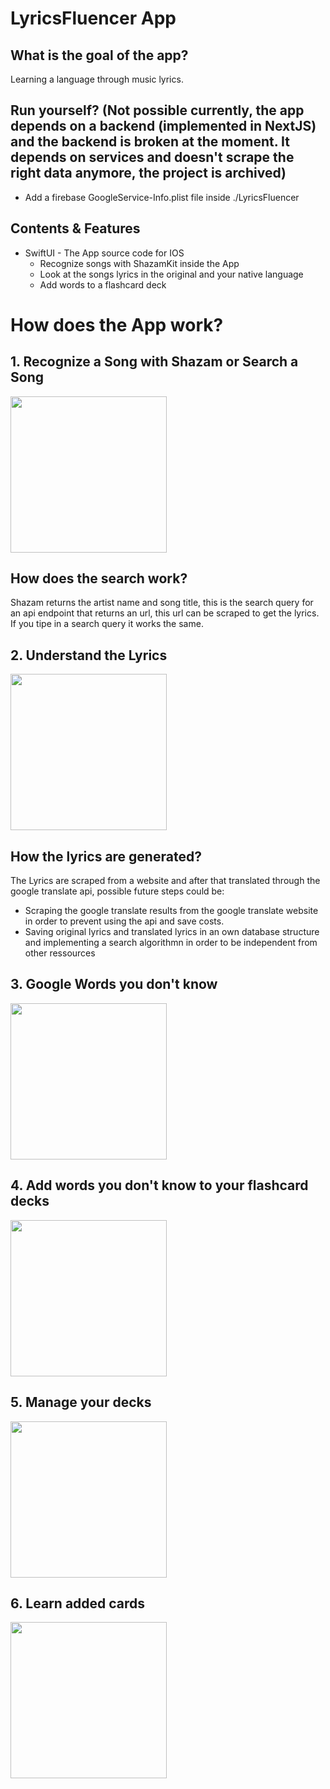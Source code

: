 # LyricsFluencer App

## What is the goal of the app?
Learning a language through music lyrics. 

## Run yourself? (Not possible currently, the app depends on a backend (implemented in NextJS) and the backend is broken at the moment. It depends on services and doesn't scrape the right data anymore, the project is archived)

  - Add a firebase GoogleService-Info.plist file inside ./LyricsFluencer

## Contents & Features

* SwiftUI - The App source code for IOS
  - Recognize songs with ShazamKit inside the App
  - Look at the songs lyrics in the original and your native language
  - Add words to a flashcard deck

# How does the App work?

## 1. Recognize a Song with Shazam or Search a Song

<img src="/images/Search.png" width="250">

## How does the search work?

Shazam returns the artist name and song title, this is the search query for an api endpoint that returns an url, this url can be scraped to get the lyrics. If you tipe in a search query it works the same.

## 2. Understand the Lyrics

<img src="/images/LyricsMenu.png" width="250">

## How the lyrics are generated?

The Lyrics are scraped from a website and after that translated through the google translate api, possible future steps could be:
* Scraping the google translate results from the google translate website in order to prevent using the api and save costs.
* Saving original lyrics and translated lyrics in an own database structure and implementing a search algorithmn in order to be independent from other ressources

## 3. Google Words you don't know

<img src="/images/GoogleMeaning.png" width="250">

## 4. Add words you don't know to your flashcard decks

<img src="/images/AddToDeck.png" width="250">
 
## 5. Manage your decks
<img src="/images/Decks.png" width="250">
 
## 6. Learn added cards

<img src="/images/Card_2.png" width="250">
 
